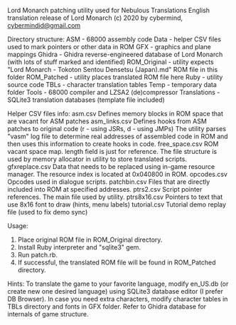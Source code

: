 Lord Monarch patching utility used for Nebulous Translations English translation release of Lord Monarch
(c) 2020 by cybermind, cybermindid@gmail.com

Directory structure:
ASM - 68000 assembly code
Data - helper CSV files used to mark pointers or other data in ROM
GFX - graphics and plane mappings
Ghidra - Ghidra reverse-engineered database of Lord Monarch (with lots of stuff marked and identified)
ROM_Original - utility expects "Lord Monarch - Tokoton Sentou Densetsu (Japan).md" ROM file in this folder
ROM_Patched - utility places translated ROM file here
Ruby - utility source code
TBLs - character translation tables
Temp - temporary data folder
Tools - 68000 compiler and LZSA2 (de)compressor
Translations - SQLite3 translation databases (template file included)

Helper CSV files info:
asm.csv
	Defines memory blocks in ROM space that are vacant for ASM patches
asm_links.csv
	Defines hooks from ASM patches to original code (r - using JSRs, d - using JMPs)
	The utility parses "vasm" log file to determine real addresses of assembled code in ROM and then uses this information to create hooks in code.
free_space.csv
	ROM vacant space map. length field is just for reference. The file structure is used by memory allocator in utility to store translated scripts.
gfxreplace.csv
	Data that needs to be replaced using in-game resource manager. The resource index is located at 0x040800 in ROM.
opcodes.csv
	Opcodes used in dialogue scripts.
patchbin.csv
	Files that are directly included into ROM at specified addresses.
ptrs2.csv
	Script pointer references. The main file used by utility.
ptrs8x16.csv
	Pointers to text that use 8x16 font to draw (hints, menu labels)
tutorial.csv
	Tutorial demo replay file (used to fix demo sync)

Usage:
1. Place original ROM file in ROM_Original directory.
2. Install Ruby interpreter and "sqlite3" gem.
3. Run patch.rb.
4. If successful, the translated ROM file will be found in ROM_Patched directory.

Hints:
To translate the game to your favorite language, modify en_US.db (or create new one desired language) using SQLite3 database editor (I prefer DB Browser). In case you need extra characters, modify character tables in TBLs directory and fonts in GFX folder. Refer to Ghidra database for internals of game structure.